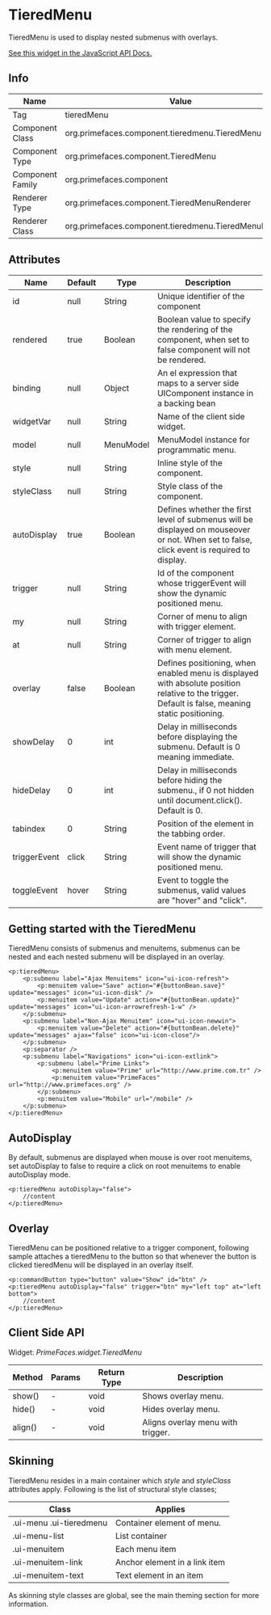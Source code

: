 # TieredMenu

TieredMenu is used to display nested submenus with overlays.

[See this widget in the JavaScript API Docs.](../jsdocs/classes/src_PrimeFaces.PrimeFaces.widget.TieredMenu-1.html)

## Info

| Name | Value |
| --- | --- |
| Tag | tieredMenu
| Component Class | org.primefaces.component.tieredmenu.TieredMenu
| Component Type | org.primefaces.component.TieredMenu
| Component Family | org.primefaces.component |
| Renderer Type | org.primefaces.component.TieredMenuRenderer
| Renderer Class | org.primefaces.component.tieredmenu.TieredMenuRenderer

## Attributes

| Name | Default | Type | Description | 
| --- | --- | --- | --- |
id | null | String | Unique identifier of the component
rendered | true | Boolean | Boolean value to specify the rendering of the component, when set to false component will not be rendered.
binding | null | Object | An el expression that maps to a server side UIComponent instance in a backing bean
widgetVar | null | String | Name of the client side widget.
model | null | MenuModel | MenuModel instance for programmatic menu.
style | null | String | Inline style of the component.
styleClass | null | String | Style class of the component.
autoDisplay | true | Boolean | Defines whether the first level of submenus will be displayed on mouseover or not. When set to false, click event is required to display.
trigger | null | String | Id of the component whose triggerEvent will show the dynamic positioned menu.
my | null | String | Corner of menu to align with trigger element.
at | null | String | Corner of trigger to align with menu element.
overlay | false | Boolean | Defines positioning, when enabled menu is displayed with absolute position relative to the trigger. Default is false, meaning static positioning.
showDelay | 0 | int | Delay in milliseconds before displaying the submenu. Default is 0 meaning immediate.
hideDelay | 0 | int | Delay in milliseconds before hiding the submenu., if 0 not hidden until document.click(). Default is 0.
tabindex | 0 | String | Position of the element in the tabbing order.
triggerEvent | click | String | Event name of trigger that will show the dynamic positioned menu.
toggleEvent | hover | String | Event to toggle the submenus, valid values are "hover" and "click".

## Getting started with the TieredMenu
TieredMenu consists of submenus and menuitems, submenus can be nested and each nested
submenu will be displayed in an overlay.

```xhtml
<p:tieredMenu>
    <p:submenu label="Ajax Menuitems" icon="ui-icon-refresh">
        <p:menuitem value="Save" action="#{buttonBean.save}" update="messages" icon="ui-icon-disk" />
        <p:menuitem value="Update" action="#{buttonBean.update}" update="messages" icon="ui-icon-arrowrefresh-1-w" />
    </p:submenu>
    <p:submenu label="Non-Ajax Menuitem" icon="ui-icon-newwin">
        <p:menuitem value="Delete" action="#{buttonBean.delete}" update="messages" ajax="false" icon="ui-icon-close"/>
    </p:submenu>
    <p:separator />
    <p:submenu label="Navigations" icon="ui-icon-extlink">
        <p:submenu label="Prime Links">
            <p:menuitem value="Prime" url="http://www.prime.com.tr" />
            <p:menuitem value="PrimeFaces" url="http://www.primefaces.org" />
        </p:submenu>
        <p:menuitem value="Mobile" url="/mobile" />
    </p:submenu>
</p:tieredMenu>
```
## AutoDisplay
By default, submenus are displayed when mouse is over root menuitems, set autoDisplay to false to
require a click on root menuitems to enable autoDisplay mode.

```xhtml
<p:tieredMenu autoDisplay="false">
    //content
</p:tieredMenu>
```

## Overlay
TieredMenu can be positioned relative to a trigger component, following sample attaches a
tieredMenu to the button so that whenever the button is clicked tieredMenu will be displayed in an
overlay itself.

```xhtml
<p:commandButton type="button" value="Show" id="btn" />
<p:tieredMenu autoDisplay="false" trigger="btn" my="left top" at="left bottom">
    //content
</p:tieredMenu>
```
## Client Side API
Widget: _PrimeFaces.widget.TieredMenu_

| Method | Params | Return Type | Description | 
| --- | --- | --- | --- | 
show() | - | void | Shows overlay menu.
hide() | - | void | Hides overlay menu.
align() | - | void | Aligns overlay menu with trigger.

## Skinning
TieredMenu resides in a main container which _style_ and _styleClass_ attributes apply. Following is the
list of structural style classes;

| Class | Applies | 
| --- | --- | 
.ui-menu .ui-tieredmenu | Container element of menu.
.ui-menu-list | List container
.ui-menuitem | Each menu item
.ui-menuitem-link | Anchor element in a link item
.ui-menuitem-text | Text element in an item

As skinning style classes are global, see the main theming section for more information.

